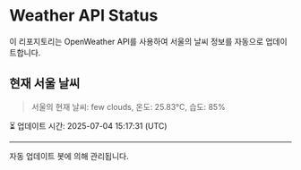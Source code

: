 
# Weather API Status

이 리포지토리는 OpenWeather API를 사용하여 서울의 날씨 정보를 자동으로 업데이트합니다.

## 현재 서울 날씨
> 서울의 현재 날씨: few clouds, 온도: 25.83°C, 습도: 85%

⏳ 업데이트 시간: 2025-07-04 15:17:31 (UTC)

---
자동 업데이트 봇에 의해 관리됩니다.
